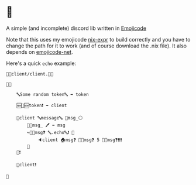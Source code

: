 # 🔌

A simple (and incomplete) discord lib written in [Emojicode](https://www.emojicode.org/)

Note that this uses my emojicode [nix-expr](https://gist.github.com/MagnificentPako/ff66a6c2f0703ad842a58f703eb09665) 
to build correctly and you have to change the path for it to work (and of course
download the .nix file). It also depends on [emojicode-net](https://github.com/MagnificentPako/emojicode-net).

Here's a quick `echo` example:

```
📜🔤client/client.🍇🔤

🏁🍇

    🔤Some random token🔤 ➡️ token

    🆕🔌🆕token❗️ ➡️ client

    💞client 🔤message🔤 🍇msg_⚪️
        🍺🔲msg_ 🖊 ➡️ msg
        ↪️🎼💬msg❓ 🔤.echo🔤❗️ 🍇
            🔈client 🏠msg❓ 🔪💬msg❓ 5 📐💬msg❓❗❗️❗️
        🍉
    🍉❗️

    🏃client❗️

🍉
```